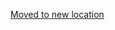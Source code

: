 [Moved to new location](https://github.com/DataTalksClub/machine-learning-zoomcamp/blob/master/10-kubernetes/homework.md)